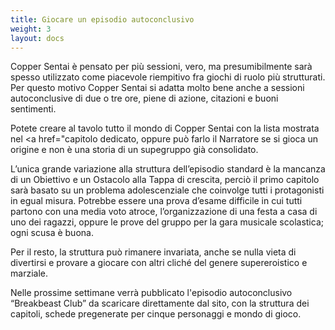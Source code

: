 ```yaml
---
title: Giocare un episodio autoconclusivo
weight: 3
layout: docs
---
```


Copper Sentai è pensato per più sessioni, vero, ma presumibilmente sarà spesso utilizzato come piacevole riempitivo fra giochi di ruolo più strutturati.
Per questo motivo Copper Sentai si adatta molto bene anche a sessioni autoconclusive di due o tre ore, piene di azione, citazioni e buoni sentimenti.

Potete creare al tavolo tutto il mondo di Copper Sentai con la lista mostrata nel <a href="capitolo dedicato, oppure può farlo il Narratore se si gioca un origine e non è una storia di un supegruppo già consolidato.

L’unica grande variazione alla struttura dell’episodio standard è la mancanza di un Obiettivo e un Ostacolo alla Tappa di crescita, perciò il primo capitolo sarà basato su un problema adolescenziale che coinvolge tutti i protagonisti in egual misura. Potrebbe essere una prova d’esame difficile in cui tutti partono con una media voto atroce, l’organizzazione di una festa a casa di uno dei ragazzi, oppure le prove del gruppo per la gara musicale scolastica; ogni scusa è buona.

Per il resto, la struttura può rimanere invariata, anche se nulla vieta di divertirsi e provare a giocare con altri cliché del genere supereroistico e marziale.

Nelle prossime settimane verrà pubblicato l'episodio autoconclusivo “Breakbeast Club” da scaricare direttamente dal sito, con la struttura dei capitoli, schede pregenerate per cinque personaggi e mondo di gioco.